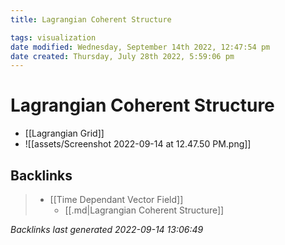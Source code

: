 ```yaml
---
title: Lagrangian Coherent Structure

tags: visualization 
date modified: Wednesday, September 14th 2022, 12:47:54 pm
date created: Thursday, July 28th 2022, 5:59:06 pm
---
```


# Lagrangian Coherent Structure
- [[Lagrangian Grid]]
- ![[assets/Screenshot 2022-09-14 at 12.47.50 PM.png]]

## Backlinks

> - [[Time Dependant Vector Field]]
>   - [[.md|Lagrangian Coherent Structure]]

_Backlinks last generated 2022-09-14 13:06:49_
